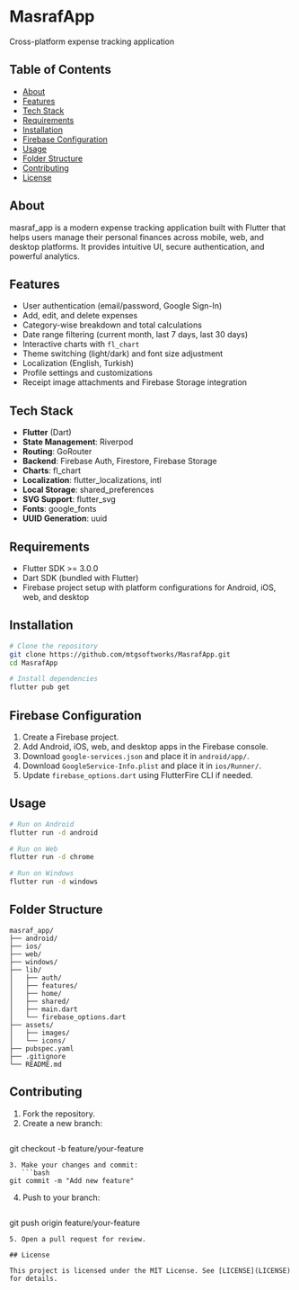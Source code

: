 # MasrafApp

Cross-platform expense tracking application

## Table of Contents

- [About](#about)
- [Features](#features)
- [Tech Stack](#tech-stack)
- [Requirements](#requirements)
- [Installation](#installation)
- [Firebase Configuration](#firebase-configuration)
- [Usage](#usage)
- [Folder Structure](#folder-structure)
- [Contributing](#contributing)
- [License](#license)

## About

masraf_app is a modern expense tracking application built with Flutter that helps users manage their personal finances across mobile, web, and desktop platforms. It provides intuitive UI, secure authentication, and powerful analytics.

## Features

- User authentication (email/password, Google Sign-In)
- Add, edit, and delete expenses
- Category-wise breakdown and total calculations
- Date range filtering (current month, last 7 days, last 30 days)
- Interactive charts with `fl_chart`
- Theme switching (light/dark) and font size adjustment
- Localization (English, Turkish)
- Profile settings and customizations
- Receipt image attachments and Firebase Storage integration

## Tech Stack

- **Flutter** (Dart)
- **State Management**: Riverpod
- **Routing**: GoRouter
- **Backend**: Firebase Auth, Firestore, Firebase Storage
- **Charts**: fl_chart
- **Localization**: flutter_localizations, intl
- **Local Storage**: shared_preferences
- **SVG Support**: flutter_svg
- **Fonts**: google_fonts
- **UUID Generation**: uuid

## Requirements

- Flutter SDK >= 3.0.0
- Dart SDK (bundled with Flutter)
- Firebase project setup with platform configurations for Android, iOS, web, and desktop

## Installation

```bash
# Clone the repository
git clone https://github.com/mtgsoftworks/MasrafApp.git
cd MasrafApp

# Install dependencies
flutter pub get
```

## Firebase Configuration

1. Create a Firebase project.
2. Add Android, iOS, web, and desktop apps in the Firebase console.
3. Download `google-services.json` and place it in `android/app/`.
4. Download `GoogleService-Info.plist` and place it in `ios/Runner/`.
5. Update `firebase_options.dart` using FlutterFire CLI if needed.

## Usage

```bash
# Run on Android
flutter run -d android

# Run on Web
flutter run -d chrome

# Run on Windows
flutter run -d windows
```

## Folder Structure

```
masraf_app/
├── android/
├── ios/
├── web/
├── windows/
├── lib/
│   ├── auth/
│   ├── features/
│   ├── home/
│   ├── shared/
│   ├── main.dart
│   └── firebase_options.dart
├── assets/
│   ├── images/
│   └── icons/
├── pubspec.yaml
├── .gitignore
└── README.md
```

## Contributing

1. Fork the repository.
2. Create a new branch:
   ```bash
git checkout -b feature/your-feature
```
3. Make your changes and commit:
   ```bash
git commit -m "Add new feature"
```
4. Push to your branch:
   ```bash
git push origin feature/your-feature
```
5. Open a pull request for review.

## License

This project is licensed under the MIT License. See [LICENSE](LICENSE) for details. 
